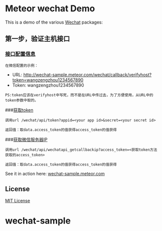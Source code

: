 # Meteor wechat Demo

This is a demo of the various [Wechat](https://mp.weixin.qq.com/) packages:

## 第一步，验证主机接口

### [接口配置信息](https://github.com/jzwzz/wechat-sample/blob/master/both/wechat/wechatapi.coffee)
    在微信配置的示例：
-    URL: http://wechat-sample.meteor.com/wechat/callback/verifyhost?token=wangzengzhou1234567890
-    Token: wangzengzhou1234567890

    PS:token应该在verifyhost中写死，而不是在URL中传过去，为了方便使用，从URL中的token参数中取的。


###[获取token](https://github.com/jzwzz/wechat-sample/blob/master/both/wechat/wechatapi_token.coffee)

	调用url /wechat/api/token?appid=<your app id>&secret=<your secret id>

	返回值：取data.access_token的值获得access_token的值获得



###[获取微信服务器IP](https://github.com/jzwzz/wechat-sample/blob/master/both/wechat/wechatapi_token.coffee)

	调用url /wechat/api/wechatapi_getcallbackip?access_token=<获取token方法获取的access_token>

	返回值：取data.access_token的值获得access_token的值获得




See it in action here: [wechat-sample.meteor.com](http://wechat-sample.meteor.com)

## License
[MIT License](https://github.com/meteoric/demo/blob/master/LICENSE)
# wechat-sample
